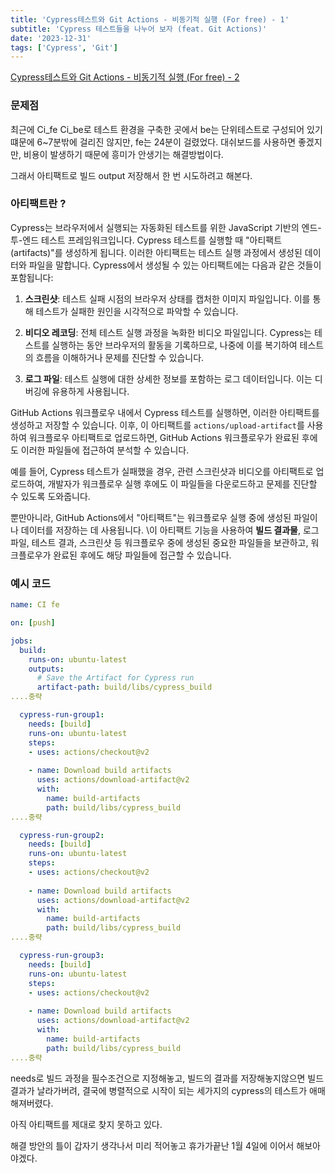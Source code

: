 ```yaml
---
title: 'Cypress테스트와 Git Actions - 비동기적 실행 (For free) - 1'
subtitle: 'Cypress 테스트들을 나누어 보자 (feat. Git Actions)'
date: '2023-12-31'
tags: ['Cypress', 'Git']
---
```



<span class='blogLink'>[Cypress테스트와 Git Actions - 비동기적 실행 (For free) - 2](blog/split_cypress_tests_2)</span>


### 문제점
최근에 Ci_fe Ci_be로 테스트 환경을 구축한 곳에서 be는 단위테스트로 구성되어 있기 떄문에 6~7분밖에 걸리진 않지만, fe는 24분이 걸렸었다. 
대쉬보드를 사용하면 좋겠지만, 비용이 발생하기 때문에 흥미가 안생기는 해결방법이다.

그래서 아티팩트로 빌드 output 저장해서 한 번 시도하려고 해본다.

### 아티팩트란 ?

Cypress는 브라우저에서 실행되는 자동화된 테스트를 위한 JavaScript 기반의 엔드-투-엔드 테스트 프레임워크입니다. Cypress 테스트를 실행할 때 "아티팩트(artifacts)"를 생성하게 됩니다. 이러한 아티팩트는 테스트 실행 과정에서 생성된 데이터와 파일을 말합니다. Cypress에서 생성될 수 있는 아티팩트에는 다음과 같은 것들이 포함됩니다:

1. **스크린샷**: 테스트 실패 시점의 브라우저 상태를 캡처한 이미지 파일입니다. 이를 통해 테스트가 실패한 원인을 시각적으로 파악할 수 있습니다.
    
2. **비디오 레코딩**: 전체 테스트 실행 과정을 녹화한 비디오 파일입니다. Cypress는 테스트를 실행하는 동안 브라우저의 활동을 기록하므로, 나중에 이를 복기하여 테스트의 흐름을 이해하거나 문제를 진단할 수 있습니다.
    
3. **로그 파일**: 테스트 실행에 대한 상세한 정보를 포함하는 로그 데이터입니다. 이는 디버깅에 유용하게 사용됩니다.

GitHub Actions 워크플로우 내에서 Cypress 테스트를 실행하면, 이러한 아티팩트를 생성하고 저장할 수 있습니다. 이후, 이 아티팩트를 `actions/upload-artifact`를 사용하여 워크플로우 아티팩트로 업로드하면, GitHub Actions 워크플로우가 완료된 후에도 이러한 파일들에 접근하여 분석할 수 있습니다.

예를 들어, Cypress 테스트가 실패했을 경우, 관련 스크린샷과 비디오를 아티팩트로 업로드하여, 개발자가 워크플로우 실행 후에도 이 파일들을 다운로드하고 문제를 진단할 수 있도록 도와줍니다.

뿐만아니라, GitHub Actions에서 "아티팩트"는 워크플로우 실행 중에 생성된 파일이나 데이터를 저장하는 데 사용됩니다. 
\이 아티팩트 기능을 사용하여 **빌드 결과물**, 로그 파일, 테스트 결과, 스크린샷 등 워크플로우 중에 생성된 중요한 파일들을 보관하고, 워크플로우가 완료된 후에도 해당 파일들에 접근할 수 있습니다.

### 예시 코드

```yml
name: CI fe

on: [push]

jobs:
  build:
    runs-on: ubuntu-latest
    outputs: 
      # Save the Artifact for Cypress run
      artifact-path: build/libs/cypress_build
....중략

  cypress-run-group1:
    needs: [build]
    runs-on: ubuntu-latest
    steps:
    - uses: actions/checkout@v2
  
    - name: Download build artifacts
      uses: actions/download-artifact@v2
      with:
        name: build-artifacts
        path: build/libs/cypress_build
....중략

  cypress-run-group2:
    needs: [build]
    runs-on: ubuntu-latest
    steps:
    - uses: actions/checkout@v2
  
    - name: Download build artifacts
      uses: actions/download-artifact@v2
      with:
        name: build-artifacts
        path: build/libs/cypress_build
....중략

  cypress-run-group3:
	needs: [build]
    runs-on: ubuntu-latest
    steps:
    - uses: actions/checkout@v2
  
    - name: Download build artifacts
      uses: actions/download-artifact@v2
      with:
        name: build-artifacts
        path: build/libs/cypress_build
....중략

```

needs로 빌드 과정을 필수조건으로 지정해놓고,
빌드의 결과를 저장해놓지않으면 빌드 결과가 날라가버려, 결국에 병렬적으로 시작이 되는 세가지의 cypress의 테스트가 애매해져버렸다.

아직 아티팩트를 제대로 찾지 못하고 있다.

해결 방안의 틀이 갑자기 생각나서 미리 적어놓고 휴가가끝난 1월 4일에 이어서 해보아야겠다.

